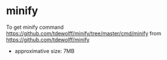 # minify

To get minify command https://github.com/tdewolff/minify/tree/master/cmd/minify from https://github.com/tdewolff/minify

* approximative size: 7MB
